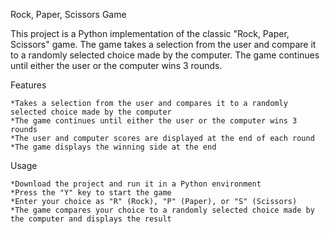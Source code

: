 Rock, Paper, Scissors Game

This project is a Python implementation of the classic "Rock, Paper, Scissors" game. The game takes a selection from the user and 
compare it to a randomly selected choice made by the computer. The game continues until either the user or the computer wins 3 rounds.

Features

	*Takes a selection from the user and compares it to a randomly selected choice made by the computer
	*The game continues until either the user or the computer wins 3 rounds
	*The user and computer scores are displayed at the end of each round
	*The game displays the winning side at the end


Usage

	*Download the project and run it in a Python environment
	*Press the "Y" key to start the game
	*Enter your choice as "R" (Rock), "P" (Paper), or "S" (Scissors)
	*The game compares your choice to a randomly selected choice made by the computer and displays the result
